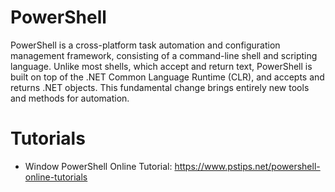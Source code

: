 # PowerShell
PowerShell is a cross-platform task automation and configuration management framework, consisting of a command-line shell and scripting language. Unlike most shells, which accept and return text, PowerShell is built on top of the .NET Common Language Runtime (CLR), and accepts and returns .NET objects. This fundamental change brings entirely new tools and methods for automation.

# Tutorials
+ Window PowerShell Online Tutorial: https://www.pstips.net/powershell-online-tutorials
